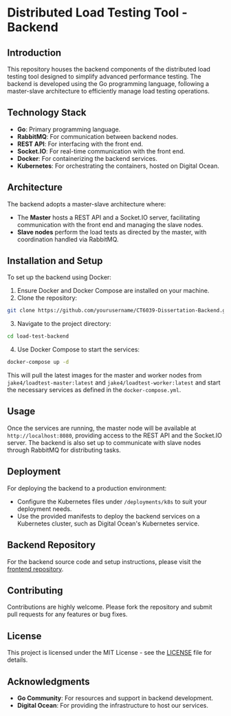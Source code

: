 # Distributed Load Testing Tool - Backend

## Introduction

This repository houses the backend components of the distributed load testing tool designed to simplify advanced performance testing. The backend is developed using the Go programming language, following a master-slave architecture to efficiently manage load testing operations.

## Technology Stack

- **Go**: Primary programming language.
- **RabbitMQ**: For communication between backend nodes.
- **REST API**: For interfacing with the front end.
- **Socket.IO**: For real-time communication with the front end.
- **Docker**: For containerizing the backend services.
- **Kubernetes**: For orchestrating the containers, hosted on Digital Ocean.

## Architecture

The backend adopts a master-slave architecture where:

- The **Master** hosts a REST API and a Socket.IO server, facilitating communication with the front end and managing the slave nodes.
- **Slave nodes** perform the load tests as directed by the master, with coordination handled via RabbitMQ.

## Installation and Setup

To set up the backend using Docker:

1. Ensure Docker and Docker Compose are installed on your machine.
2. Clone the repository:

```bash
git clone https://github.com/yourusername/CT6039-Dissertation-Backend.git
```

3. Navigate to the project directory:

```bash
cd load-test-backend
```

4. Use Docker Compose to start the services:

```bash
docker-compose up -d
```

This will pull the latest images for the master and worker nodes from `jake4/loadtest-master:latest` and `jake4/loadtest-worker:latest` and start the necessary services as defined in the `docker-compose.yml`.

## Usage

Once the services are running, the master node will be available at `http://localhost:8080`, providing access to the REST API and the Socket.IO server. The backend is also set up to communicate with slave nodes through RabbitMQ for distributing tasks.

## Deployment

For deploying the backend to a production environment:

- Configure the Kubernetes files under `/deployments/k8s` to suit your deployment needs.
- Use the provided manifests to deploy the backend services on a Kubernetes cluster, such as Digital Ocean's Kubernetes service.

## Backend Repository

For the backend source code and setup instructions, please visit the [frontend repository](https://github.com/Jake4-CX/CT6039-Dissertation-Front-End/).

## Contributing

Contributions are highly welcome. Please fork the repository and submit pull requests for any features or bug fixes.

## License

This project is licensed under the MIT License - see the [LICENSE](LICENSE) file for details.

## Acknowledgments

- **Go Community**: For resources and support in backend development.
- **Digital Ocean**: For providing the infrastructure to host our services.
